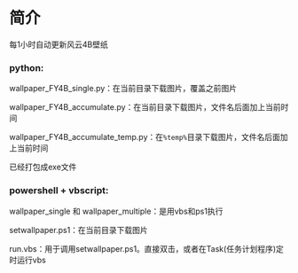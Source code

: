 # 简介
每1小时自动更新风云4B壁纸

### python:

wallpaper_FY4B_single.py：在当前目录下载图片，覆盖之前图片

wallpaper_FY4B_accumulate.py：在当前目录下载图片，文件名后面加上当前时间

wallpaper_FY4B_accumulate_temp.py：在`%temp%`目录下载图片，文件名后面加上当前时间

已经打包成exe文件

### powershell + vbscript:

wallpaper_single 和 wallpaper_multiple：是用vbs和ps1执行

setwallpaper.ps1：在当前目录下载图片

run.vbs：用于调用setwallpaper.ps1。直接双击，或者在Task(任务计划程序)定时运行vbs
